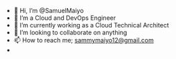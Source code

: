 - 👋 Hi, I’m @SamuelMaiyo
- 👀 I’m a Cloud and DevOps Engineer
- 🌱 I’m currently working as a Cloud Technical Architect
- 🤝 I’m looking to collaborate on anything
- 📫 How to reach me; sammymaiyo12@gmail.com
- 

<!---
SamuelMaiyo/SamuelMaiyo is a ✨ special ✨ repository because its `README.md` (this file) appears on your GitHub profile.
You can click the Preview link to take a look at your changes.
--->
